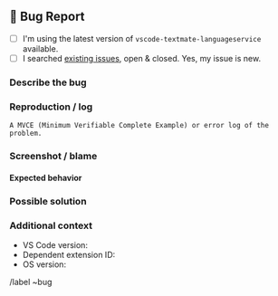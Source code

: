## 🐛 Bug Report

- [ ] I'm using the latest version of `vscode-textmate-languageservice` available.
- [ ] I searched [existing issues][vsctmls-issues], open & closed. Yes, my issue is new.

### Describe the bug

<!-- A clear and concise description of what the bug is. -->

### Reproduction / log

```
A MVCE (Minimum Verifiable Complete Example) or error log of the problem.
```

<!-- Can send a REPL or a link to your sample code also. If not remove this line. -->

### Screenshot / blame

<!-- Add screenshot or blame to help explaining. No screenshot, no blame and no error log === closed issue. -->

#### Expected behavior

<!-- A clear & concise description of what you expected to happen. If not applicable remove this section. -->

### Possible solution

<!-- Only if you have suggestions on a fix for the bug.. If not, please remove the section. -->

### Additional context

<!-- Add any other context about the problem here (, , ...). -->
<!-- Use https://stackoverflow.com/a/49398449 to grab the extension list. -->
- VS Code version:
- Dependent extension ID: <!-- In extension pane 🧱, please search, "Copy Extension ID" then right-click . -->
- OS version:

<!-- Checklist -->
[vsctmls-issues]: https://github.com/vsce-toolroom/vscode-textmate-languageservice/issues?q=is%3Aopen+sort%3Aupdated-desc

/label ~bug

